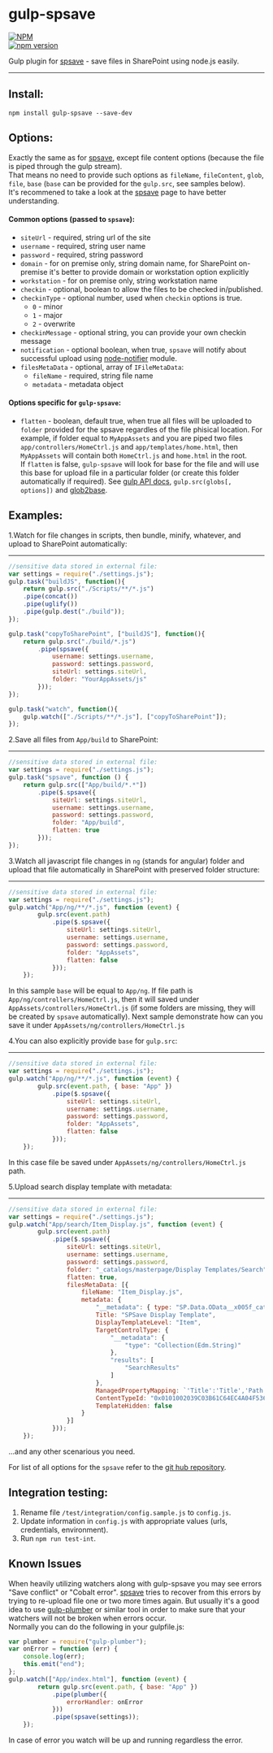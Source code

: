 # gulp-spsave

[![NPM](https://nodei.co/npm/gulp-spsave.png?mini=true)](https://nodei.co/npm/gulp-spsave/)  
[![npm version](https://badge.fury.io/js/gulp-spsave.svg)](https://badge.fury.io/js/gulp-spsave)

Gulp plugin for [spsave](https://github.com/s-KaiNet/spsave) - save files in SharePoint using node.js easily. 

----------

Install: 
---

`npm install gulp-spsave --save-dev`  

Options:   
---
Exactly the same as for [spsave](https://github.com/s-KaiNet/spsave), except file content options (because the file is piped through the gulp stream).  
That means no need to provide such options as `fileName`, `fileContent`, `glob`, `file`, `base` (`base` can be provided for the `gulp.src`, see samples below).  
It's recommened to take a look at the [spsave](https://github.com/s-KaiNet/spsave) page to have better understanding.

#### Common options (passed to `spsave`):
- `siteUrl` - required, string url of the site
- `username` - required, string user name
- `password` - required, string password
- `domain` - for on premise only, string domain name, for SharePoint on-premise it's better to provide domain or workstation option explicitly
- `workstation` - for on premise only, string workstation name
- `checkin` - optional, boolean to allow the files to be checked in/published.
- `checkinType` - optional number, used when `checkin` options is true.
    - `0` - minor
    - `1` - major
    - `2` - overwrite
- `checkinMessage` - optional string, you can provide your own checkin message
- `notification` - optional boolean, when true, `spsave` will notify about successful upload using [node-notifier](https://github.com/mikaelbr/node-notifier) module.
- `filesMetaData` - optional, array of `IFileMetaData`: 
    - `fileName` - required, string file name
    - `metadata` - metadata object 

#### Options specific for `gulp-spsave`:

 - `flatten` - boolean, default true, when true all files will be uploaded to `folder` provided for the spsave regardles of the file phisical location. For example, if folder equal to `MyAppAssets` and you are piped two files `app/controllers/HomeCtrl.js` and `app/templates/home.html`, then `MyAppAssets` will contain both `HomeCtrl.js` and `home.html` in the root.   
	 If `flatten` is false, `gulp-spsave` will look for base for the file and will use this base for upload file in a particular folder (or create this folder automatically if required). See [gulp API docs](https://github.com/gulpjs/gulp/blob/master/docs/API.md), `gulp.src(globs[, options])` and [glob2base](https://github.com/contra/glob2base).   


Examples:
--    
1.Watch for file changes in scripts, then bundle, minify, whatever, and upload to SharePoint automatically:

----------


```javascript
//sensitive data stored in external file:
var settings = require("./settings.js");
gulp.task("buildJS", function(){
	return gulp.src("./Scripts/**/*.js")
	.pipe(concat())
	.pipe(uglify())
	.pipe(gulp.dest("./build"));
});

gulp.task("copyToSharePoint", ["buildJS"], function(){
	return gulp.src("./build/*.js")
		.pipe(spsave({
			username: settings.username,
			password: settings.password,
			siteUrl: settings.siteUrl,
			folder: "YourAppAssets/js"
		}));
});

gulp.task("watch", function(){
	gulp.watch(["./Scripts/**/*.js"], ["copyToSharePoint"]);
});
```  
2.Save all files from `App/build` to SharePoint:

----------

```javascript
//sensitive data stored in external file:
var settings = require("./settings.js");
gulp.task("spsave", function () {
	return gulp.src(["App/build/*.*"])
		.pipe($.spsave({
			siteUrl: settings.siteUrl,
			username: settings.username,
			password: settings.password,
			folder: "App/build",
			flatten: true
		}));
});
```  
3.Watch all javascript file changes in `ng` (stands for angular) folder and upload that file automatically in SharePoint with preserved folder structure: 

----------


```javascript
//sensitive data stored in external file:
var settings = require("./settings.js");
gulp.watch("App/ng/**/*.js", function (event) {
		gulp.src(event.path)
			.pipe($.spsave({
				siteUrl: settings.siteUrl,
				username: settings.username,
				password: settings.password,
				folder: "AppAssets",
				flatten: false
			}));
	});
```  
In this sample `base` will be equal to `App/ng`. If file path is `App/ng/controllers/HomeCtrl.js`, then it will saved under `AppAssets/controllers/HomeCtrl.js` (if some folders are missing, they will be created by `spsave` automatically). Next sample demonstrate how can you save it under `AppAssets/ng/controllers/HomeCtrl.js` 

4.You can also explicitly provide `base` for `gulp.src`: 

----------
 
```javascript
//sensitive data stored in external file:
var settings = require("./settings.js");
gulp.watch("App/ng/**/*.js", function (event) {
		gulp.src(event.path, { base: "App" })
			.pipe($.spsave({
				siteUrl: settings.siteUrl,
				username: settings.username,
				password: settings.password,
				folder: "AppAssets",
				flatten: false
			}));
	});
```  
In this case file be saved under `AppAssets/ng/controllers/HomeCtrl.js` path.   

5.Upload search display template with metadata:

----------

```javascript
//sensitive data stored in external file:
var settings = require("./settings.js");
gulp.watch("App/search/Item_Display.js", function (event) {
		gulp.src(event.path)
			.pipe($.spsave({
				siteUrl: settings.siteUrl,
				username: settings.username,
				password: settings.password,
				folder: "_catalogs/masterpage/Display Templates/Search",
				flatten: true,
				filesMetaData: [{
					fileName: "Item_Display.js",
					metadata: {
						"__metadata": { type: "SP.Data.OData__x005f_catalogs_x002f_masterpageItem" },
						Title: "SPSave Display Template",
						DisplayTemplateLevel: "Item",
						TargetControlType: {
							"__metadata": {
								"type": "Collection(Edm.String)"
							},
							"results": [
								"SearchResults"
							]
						},
						ManagedPropertyMapping: `'Title':'Title','Path':'Path','Description':'Description'`,
						ContentTypeId: "0x0101002039C03B61C64EC4A04F5361F38510660500A0383064C59087438E649B7323C95AF6",
						TemplateHidden: false
					}
				}]
			}));
	});
```  
...and any other scenarious you need.

For list of all options for the `spsave` refer to the [git hub repository](https://github.com/s-KaiNet/spsave).  

## Integration testing:
1. Rename file `/test/integration/config.sample.js` to `config.js`.
2. Update information in `config.js` with appropriate values (urls, credentials, environment).
3. Run `npm run test-int`.

Known Issues
--

When heavily utilizing watchers along with gulp-spsave you may see errors "Save conflict" or "Cobalt error". [spsave](https://github.com/s-KaiNet/spsave) tries to recover from this errors by trying to re-upload file one or two more times again. But usually it's a good idea to use [gulp-plumber](https://github.com/floatdrop/gulp-plumber) or similar tool in order to make sure that your watchers will not be broken when errors occur.   
Normally you can do the following in your gulpfile.js:   

```javascript 
var plumber = require("gulp-plumber");
var onError = function (err) {
	console.log(err);
	this.emit("end");
};
gulp.watch(["App/index.html"], function (event) {
		return gulp.src(event.path, { base: "App" })
			.pipe(plumber({
				errorHandler: onError
			}))
			.pipe(spsave(settings));
	});

```

In case of error you watch will be up and running regardless the error. 